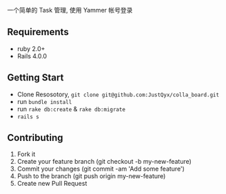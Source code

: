 一个简单的 Task 管理, 使用 Yammer 帐号登录

## Requirements

* ruby 2.0+
* Rails 4.0.0

## Getting Start

* Clone Resosotory, `git clone git@github.com:JustQyx/colla_board.git`
* run `bundle install`
* run `rake db:create` & `rake db:migrate`
* `rails s`

## Contributing

1. Fork it
2. Create your feature branch (git checkout -b my-new-feature)
3. Commit your changes (git commit -am 'Add some feature')
4. Push to the branch (git push origin my-new-feature)
5. Create new Pull Request
